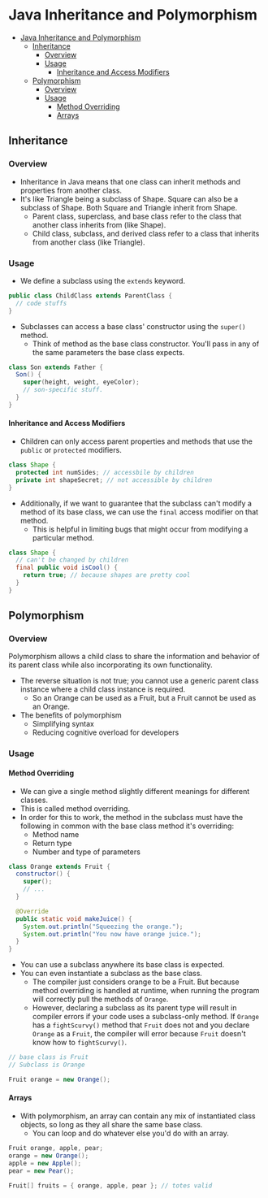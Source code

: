 # Java Inheritance and Polymorphism

- [Java Inheritance and Polymorphism](#java-inheritance-and-polymorphism)
  - [Inheritance](#inheritance)
    - [Overview](#overview)
    - [Usage](#usage)
      - [Inheritance and Access Modifiers](#inheritance-and-access-modifiers)
  - [Polymorphism](#polymorphism)
    - [Overview](#overview-1)
    - [Usage](#usage-1)
      - [Method Overriding](#method-overriding)
      - [Arrays](#arrays)

## Inheritance

### Overview

- Inheritance in Java means that one class can inherit methods and properties from another class.
- It's like Triangle being a subclass of Shape. Square can also be a subclass of Shape. Both Square and Triangle inherit from Shape.
  - Parent class, superclass, and base class refer to the class that another class inherits from (like Shape).
  - Child class, subclass, and derived class refer to a class that inherits from another class (like Triangle).

### Usage

- We define a subclass using the `extends` keyword.

```java
public class ChildClass extends ParentClass {
  // code stuffs
}
```

- Subclasses can access a base class' constructor using the `super()` method.
  - Think of method as the base class constructor. You'll pass in any of the same parameters the base class expects.

```java
class Son extends Father {
  Son() {
    super(height, weight, eyeColor);
    // son-specific stuff.
  }
}
```

#### Inheritance and Access Modifiers

- Children can only access parent properties and methods that use the `public` or `protected` modifiers.

```java
class Shape {
  protected int numSides; // accessbile by children
  private int shapeSecret; // not accessible by children
}
```

- Additionally, if we want to guarantee that the subclass can't modify a method of its base class, we can use the `final` access modifier on that method.
  - This is helpful in limiting bugs that might occur from modifying a particular method.

```java
class Shape {
  // can't be changed by children
  final public void isCool() {
    return true; // because shapes are pretty cool
  }
}
```

## Polymorphism

### Overview

Polymorphism allows a child class to share the information and behavior of its parent class while also incorporating its own functionality.

- The reverse situation is not true; you cannot use a generic parent class instance where a child class instance is required.
  - So an Orange can be used as a Fruit, but a Fruit cannot be used as an Orange.
- The benefits of polymorphism
  - Simplifying syntax
  - Reducing cognitive overload for developers

### Usage

#### Method Overriding

- We can give a single method slightly different meanings for different classes.
- This is called method overriding.
- In order for this to work, the method in the subclass must have the following in common with the base class method it's overriding:
  - Method name
  - Return type
  - Number and type of parameters

```java
class Orange extends Fruit {
  constructor() {
    super();
    // ...
  }

  @Override
  public static void makeJuice() {
    System.out.println("Squeezing the orange.");
    System.out.println("You now have orange juice.");
  }
}
```

- You can use a subclass anywhere its base class is expected.
- You can even instantiate a subclass as the base class.
  - The compiler just considers orange to be a Fruit. But because method overriding is handled at runtime, when running the program will correctly pull the methods of `Orange`.
  - However, declaring a subclass as its parent type will result in compiler errors if your code uses a subclass-only method. If `Orange` has a `fightScurvy()` method that `Fruit` does not and you declare `Orange` as a `Fruit`, the compiler will error because `Fruit` doesn't know how to `fightScurvy()`.

```java
// base class is Fruit
// Subclass is Orange

Fruit orange = new Orange();
```

#### Arrays

- With polymorphism, an array can contain any mix of instantiated class objects, so long as they all share the same base class.
  - You can loop and do whatever else you'd do with an array.

```java
Fruit orange, apple, pear;
orange = new Orange();
apple = new Apple();
pear = new Pear();

Fruit[] fruits = { orange, apple, pear }; // totes valid
```
